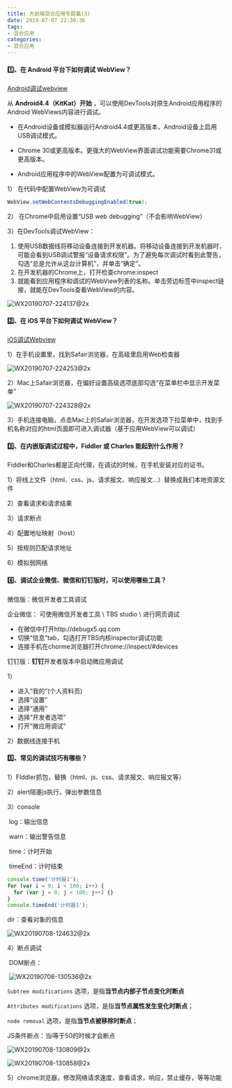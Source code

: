 ```yaml
---
title: 大前端混合应用专题篇(3)
date: 2019-07-07 22:30:36
tags: 
- 混合应用
categories: 
- 混合应用
---
```


#### 1️⃣、在 Android 平台下如何调试 WebView？

[Android调试webview](https://www.jianshu.com/p/3591eebbe797)

从 **Android4.4（KitKat）开始** ，可以使用DevTools对原生Android应用程序的Android WebViews内容进行调试。

- 在Android设备或模拟器运行Android4.4或更高版本，Android设备上启用USB调试模式。

- Chrome 30或更高版本。更强大的WebView界面调试功能需要Chrome31或更高版本。

- Android应用程序中的WebView配置为可调试模式。

  

1） 在代码中配置WebView为可调试

```java
WebView.setWebContentsDebuggingEnabled(true);  
```

2） 在Chrome中启用设置“USB web debugging”（不会影响WebView）

3）在DevTools调试WebView：

1. 使用USB数据线将移动设备连接到开发机器。将移动设备连接到开发机器时，可能会看到USB调试警报“设备请求权限”。为了避免每次调试时看到此警告，勾选“总是允许从这台计算机”，并单击“确定”。
2. 在开发机器的Chrome上，打开检查chrome:inspect
3. 就能看到应用程序和调试的WebView列表的名称。单击旁边标签中inspect链接，就能在DevTools查看WebView的内容。

![WX20190707-224137@2x](http://114.55.30.96/WX20190707-224137@2x.png)



#### 2️⃣、在 iOS 平台下如何调试 WebView？

[iOS调试Webview](https://www.jianshu.com/p/d0d4ecefa17b)

1）在手机设置里，找到Safair浏览器，在高级里启用Web检查器

![WX20190707-224253@2x](http://114.55.30.96/WX20190707-224253@2x.png)

2）Mac上Safair浏览器，在偏好设置高级选项底部勾选“在菜单栏中显示开发菜单”

![WX20190707-224328@2x](http://114.55.30.96/WX20190707-224328@2x.png)

3）手机连接电脑，点击Mac上的Safair浏览器，在开发选项下拉菜单中，找到手机名称对应的html页面即可进入调试器（基于应用WebView可以调试）



#### 3️⃣、在内嵌版调试过程中，Fiddler 或 Charles 能起到什么作用？ 

Fiddler和Charles都是正向代理，在调试的时候，在手机安装对应的证书。

1）将线上文件（html、css、js、请求报文、响应报文...）替换成我们本地资源文件

2）查看请求和请求结果

3）请求断点

4）配置地址映射（host）

5）按规则匹配请求地址

6）模拟弱网络



#### 4️⃣、调试企业微信、微信和钉钉版时，可以使用哪些工具？

微信版：微信开发者工具调试



企业微信： 可使用微信开发者工具 \ TBS studio \  进行网页调试

- 在微信中打开http://debugx5.qq.com
- 切换“信息”tab，勾选打开TBS内核inspector调试功能
- 连接手机在chorme浏览器打开chrome://inspect/#devices



钉钉版：**钉钉**开发者版本中启动微应用调试

1）

- 进入“我的”(个人资料页)
- 选择“设置”
- 选择“通用”
- 选择“开发者选项”
- 打开“微应用调试”

2）数据线连接手机



#### 5️⃣、常见的调试技巧有哪些？

1）FIddler抓包，替换（html、js、css、请求报文、响应报文等）

2）alert阻塞js执行，弹出参数信息

3）console

​	log：输出信息

​	warn：输出警告信息

​	time：计时开始

​	timeEnd：计时结束

```javascript
console.time('计时器1');
for (var i = 0; i < 100; i++) {
  for (var j = 0; j < 100; j++) {}
}
console.timeEnd('计时器1');
```

dir：查看对象的信息

![WX20190708-124632@2x](http://114.55.30.96/WX20190708-124632@2x.png)



4）断点调试

​	DOM断点：

​	![WX20190708-130536@2x](http://114.55.30.96/WX20190708-130536@2x.png)

`Subtree modifications` 选项，是指**当节点内部子节点变化时断点**

`Attributes modifications` 选项，是指**当节点属性发生变化时断点**；

`node removal` 选项，是指**当节点被移除时断点**；



JS条件断点：当i等于50的时候才会断点

![WX20190708-130809@2x](http://114.55.30.96/WX20190708-130809@2x.png)

![WX20190708-130858@2x](http://114.55.30.96/WX20190708-130858@2x.png)



5）chrome浏览器，修改网络请求速度，查看请求，响应，禁止缓存，等等功能
